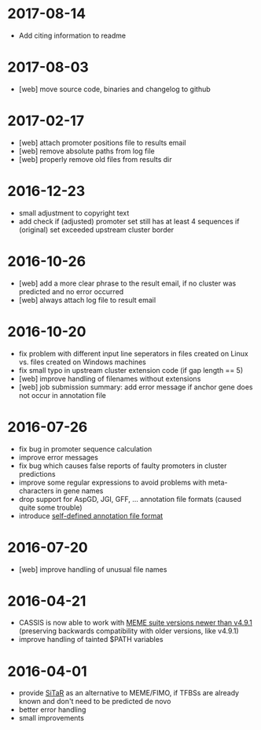 # 2017-08-14 #
* Add citing information to readme

# 2017-08-03 #
* [web] move source code, binaries and changelog to github

# 2017-02-17 #
* [web] attach promoter positions file to results email
* [web] remove absolute paths from log file
* [web] properly remove old files from results dir

# 2016-12-23 #
* small adjustment to copyright text
* add check if (adjusted) promoter set still has at least 4 sequences if (original) set exceeded upstream cluster border

# 2016-10-26 #
* [web] add a more clear phrase to the result email, if no cluster was predicted and no error occurred
* [web] always attach log file to result email

# 2016-10-20 #
* fix problem with different input line seperators in files created on Linux vs. files created on Windows machines
* fix small typo in upstream cluster extension code (if gap length == 5)
* [web] improve handling of filenames without extensions
* [web] job submission summary: add error message if anchor gene does not occur in annotation file

# 2016-07-26 #
* fix bug in promoter sequence calculation
* improve error messages
* fix bug which causes false reports of faulty promoters in cluster predictions
* improve some regular expressions to avoid problems with meta-characters in gene names
* drop support for AspGD, JGI, GFF, … annotation file formats (caused quite some trouble)
* introduce [self-defined annotation file format](https://sbi.hki-jena.de/cassis/Help.php#Input)

# 2016-07-20 #
* [web] improve handling of unusual file names

# 2016-04-21 #
* CASSIS is now able to work with [MEME suite versions newer than v4.9.1](http://meme-suite.org/doc/download.html) (preserving backwards compatibility with older versions, like v4.9.1)
* improve handling of tainted $PATH variables

# 2016-04-01 #
* provide [SiTaR](http://www.ncbi.nlm.nih.gov/pubmed/21893518) as an alternative to MEME/FIMO, if TFBSs are already known and don't need to be predicted de novo
* better error handling
* small improvements
